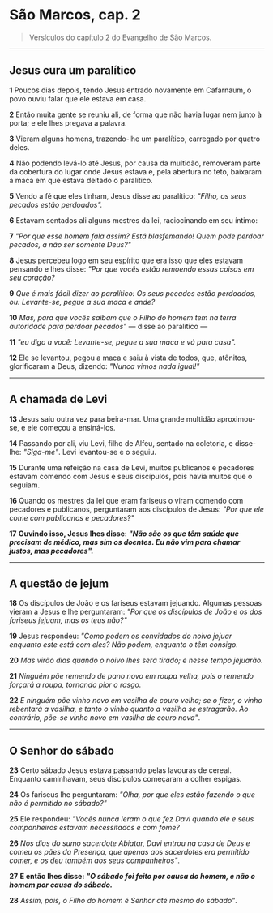 # São Marcos, cap. 2

> Versículos do capítulo 2 do Evangelho de São Marcos.

---
## Jesus cura um paralítico

**1** Poucos dias depois, tendo Jesus entrado novamente em Cafarnaum, o povo ouviu falar que ele estava em casa.  

**2** Então muita gente se reuniu ali, de forma que não havia lugar nem junto à porta; e ele lhes pregava a palavra.  

**3** Vieram alguns homens, trazendo-lhe um paralítico, carregado por quatro deles.  

**4** Não podendo levá-lo até Jesus, por causa da multidão, removeram parte da cobertura do lugar onde Jesus estava e, pela abertura no teto, baixaram a maca em que estava deitado o paralítico.  

**5** Vendo a fé que eles tinham, Jesus disse ao paralítico: *"Filho, os seus pecados estão perdoados".*  

**6** Estavam sentados ali alguns mestres da lei, raciocinando em seu íntimo:  

**7** *"Por que esse homem fala assim? Está blasfemando! Quem pode perdoar pecados, a não ser somente Deus?"*  

**8** Jesus percebeu logo em seu espírito que era isso que eles estavam pensando e lhes disse: *"Por que vocês estão remoendo essas coisas em seu coração?*  

**9** *Que é mais fácil dizer ao paralítico: Os seus pecados estão perdoados, ou: Levante-se, pegue a sua maca e ande?*  

**10** *Mas, para que vocês saibam que o Filho do homem tem na terra autoridade para perdoar pecados"* — disse ao paralítico —  

**11** *"eu digo a você: Levante-se, pegue a sua maca e vá para casa".*  

**12** Ele se levantou, pegou a maca e saiu à vista de todos, que, atônitos, glorificaram a Deus, dizendo: *"Nunca vimos nada igual!"*  

---
## A chamada de Levi

**13** Jesus saiu outra vez para beira-mar. Uma grande multidão aproximou-se, e ele começou a ensiná-los.  

**14** Passando por ali, viu Levi, filho de Alfeu, sentado na coletoria, e disse-lhe: *"Siga-me"*. Levi levantou-se e o seguiu.  

**15** Durante uma refeição na casa de Levi, muitos publicanos e pecadores estavam comendo com Jesus e seus discípulos, pois havia muitos que o seguiam.  

**16** Quando os mestres da lei que eram fariseus o viram comendo com pecadores e publicanos, perguntaram aos discípulos de Jesus: *"Por que ele come com publicanos e pecadores?"*  

**17** **Ouvindo isso, Jesus lhes disse: *"Não são os que têm saúde que precisam de médico, mas sim os doentes. Eu não vim para chamar justos, mas pecadores".***  

---
## A questão de jejum

**18** Os discípulos de João e os fariseus estavam jejuando. Algumas pessoas vieram a Jesus e lhe perguntaram: *"Por que os discípulos de João e os dos fariseus jejuam, mas os teus não?"*  

**19** Jesus respondeu: *"Como podem os convidados do noivo jejuar enquanto este está com eles? Não podem, enquanto o têm consigo.*  

**20** *Mas virão dias quando o noivo lhes será tirado; e nesse tempo jejuarão.*  

**21** *Ninguém põe remendo de pano novo em roupa velha, pois o remendo forçará a roupa, tornando pior o rasgo.*  

**22** *E ninguém põe vinho novo em vasilha de couro velha; se o fizer, o vinho rebentará a vasilha, e tanto o vinho quanto a vasilha se estragarão. Ao contrário, põe-se vinho novo em vasilha de couro nova"*.  

---
## O Senhor do sábado

**23** Certo sábado Jesus estava passando pelas lavouras de cereal. Enquanto caminhavam, seus discípulos começaram a colher espigas.  

**24** Os fariseus lhe perguntaram: *"Olha, por que eles estão fazendo o que não é permitido no sábado?"*  

**25** Ele respondeu: *"Vocês nunca leram o que fez Davi quando ele e seus companheiros estavam necessitados e com fome?*  

**26** *Nos dias do sumo sacerdote Abiatar, Davi entrou na casa de Deus e comeu os pães da Presença, que apenas aos sacerdotes era permitido comer, e os deu também aos seus companheiros"*.  

**27** **E então lhes disse: *"O sábado foi feito por causa do homem, e não o homem por causa do sábado.***  

**28** *Assim, pois, o Filho do homem é Senhor até mesmo do sábado"*.  

